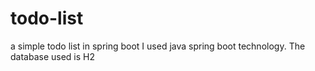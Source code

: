 # todo-list
a simple todo list in spring boot
I used java spring boot technology.
The database used is H2
